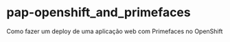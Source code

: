 # pap-openshift_and_primefaces
Como fazer um deploy de uma aplicação web com Primefaces no OpenShift
